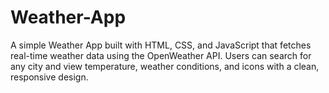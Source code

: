 # Weather-App
A simple Weather App built with HTML, CSS, and JavaScript that fetches real-time weather data using the OpenWeather API. Users can search for any city and view temperature, weather conditions, and icons with a clean, responsive design.
